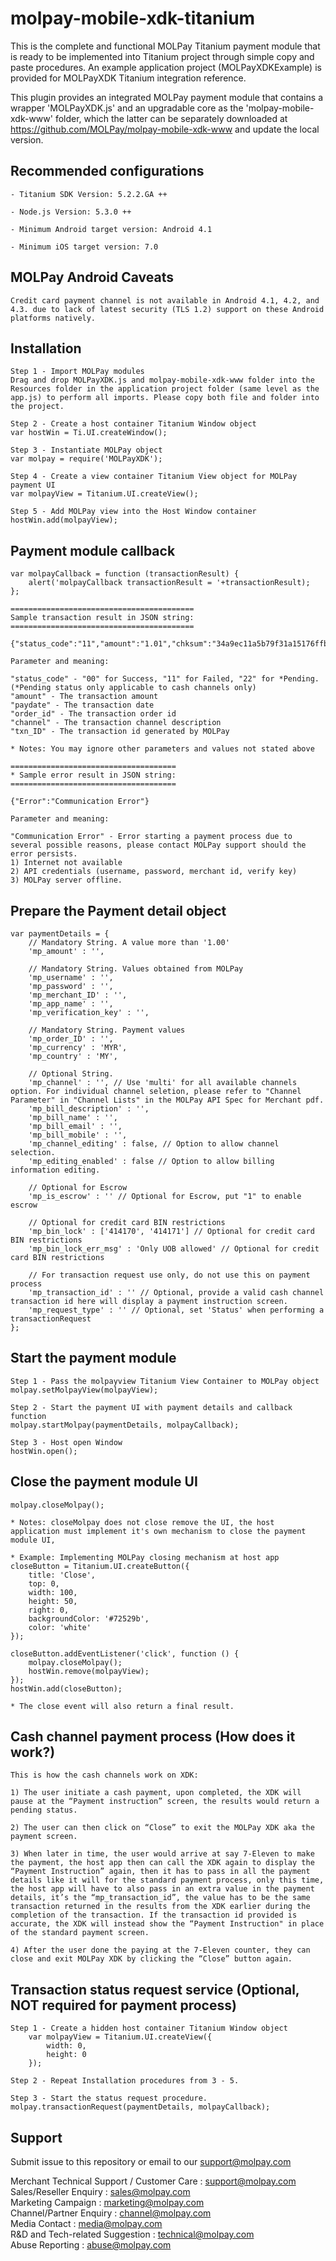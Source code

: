 <!--
# license: Copyright © 2011-2016 MOLPay Sdn Bhd. All Rights Reserved. 
-->

# molpay-mobile-xdk-titanium

This is the complete and functional MOLPay Titanium payment module that is ready to be implemented into Titanium project through simple copy and paste procedures. An example application project (MOLPayXDKExample) is provided for MOLPayXDK Titanium integration reference.

This plugin provides an integrated MOLPay payment module that contains a wrapper 'MOLPayXDK.js' and an upgradable core as the 'molpay-mobile-xdk-www' folder, which the latter can be separately downloaded at https://github.com/MOLPay/molpay-mobile-xdk-www and update the local version.

## Recommended configurations

    - Titanium SDK Version: 5.2.2.GA ++
    
    - Node.js Version: 5.3.0 ++
    
    - Minimum Android target version: Android 4.1
    
    - Minimum iOS target version: 7.0

## MOLPay Android Caveats

    Credit card payment channel is not available in Android 4.1, 4.2, and 4.3. due to lack of latest security (TLS 1.2) support on these Android platforms natively.

## Installation

    Step 1 - Import MOLPay modules
    Drag and drop MOLPayXDK.js and molpay-mobile-xdk-www folder into the Resources folder in the application project folder (same level as the app.js) to perform all imports. Please copy both file and folder into the project.
    
    Step 2 - Create a host container Titanium Window object
    var hostWin = Ti.UI.createWindow();
    
    Step 3 - Instantiate MOLPay object
    var molpay = require('MOLPayXDK');
    
    Step 4 - Create a view container Titanium View object for MOLPay payment UI
    var molpayView = Titanium.UI.createView();
    
    Step 5 - Add MOLPay view into the Host Window container
    hostWin.add(molpayView);

## Payment module callback

    var molpayCallback = function (transactionResult) {
        alert('molpayCallback transactionResult = '+transactionResult);
    };
    
    =========================================
    Sample transaction result in JSON string:
    =========================================
    
    {"status_code":"11","amount":"1.01","chksum":"34a9ec11a5b79f31a15176ffbcac76cd","pInstruction":0,"msgType":"C6","paydate":1459240430,"order_id":"3q3rux7dj","err_desc":"","channel":"Credit","app_code":"439187","txn_ID":"6936766"}
    
    Parameter and meaning:
    
    "status_code" - "00" for Success, "11" for Failed, "22" for *Pending. 
    (*Pending status only applicable to cash channels only)
    "amount" - The transaction amount
    "paydate" - The transaction date
    "order_id" - The transaction order id
    "channel" - The transaction channel description
    "txn_ID" - The transaction id generated by MOLPay
    
    * Notes: You may ignore other parameters and values not stated above
    
    =====================================
    * Sample error result in JSON string:
    =====================================
    
    {"Error":"Communication Error"}
    
    Parameter and meaning:
    
    "Communication Error" - Error starting a payment process due to several possible reasons, please contact MOLPay support should the error persists.
    1) Internet not available
    2) API credentials (username, password, merchant id, verify key)
    3) MOLPay server offline.

## Prepare the Payment detail object

    var paymentDetails = {
        // Mandatory String. A value more than '1.00'
        'mp_amount' : '',
    
        // Mandatory String. Values obtained from MOLPay
        'mp_username' : '',
        'mp_password' : '',
        'mp_merchant_ID' : '',
        'mp_app_name' : '',
        'mp_verification_key' : '',  
    
        // Mandatory String. Payment values
        'mp_order_ID' : '', 
        'mp_currency' : 'MYR',
        'mp_country' : 'MY',  
            
        // Optional String.
        'mp_channel' : '', // Use 'multi' for all available channels option. For individual channel seletion, please refer to "Channel Parameter" in "Channel Lists" in the MOLPay API Spec for Merchant pdf. 
        'mp_bill_description' : '',
        'mp_bill_name' : '',
        'mp_bill_email' : '',
        'mp_bill_mobile' : '',
        'mp_channel_editing' : false, // Option to allow channel selection.
        'mp_editing_enabled' : false // Option to allow billing information editing.
            
        // Optional for Escrow
        'mp_is_escrow' : '' // Optional for Escrow, put "1" to enable escrow
    
        // Optional for credit card BIN restrictions
        'mp_bin_lock' : ['414170', '414171'] // Optional for credit card BIN restrictions
        'mp_bin_lock_err_msg' : 'Only UOB allowed' // Optional for credit card BIN restrictions
            
        // For transaction request use only, do not use this on payment process
        'mp_transaction_id' : '' // Optional, provide a valid cash channel transaction id here will display a payment instruction screen.
        'mp_request_type' : '' // Optional, set 'Status' when performing a transactionRequest
    };

## Start the payment module

    Step 1 - Pass the molpayview Titanium View Container to MOLPay object
    molpay.setMolpayView(molpayView);
    
    Step 2 - Start the payment UI with payment details and callback function
    molpay.startMolpay(paymentDetails, molpayCallback);
    
    Step 3 - Host open Window
    hostWin.open();

## Close the payment module UI

    molpay.closeMolpay();
    
    * Notes: closeMolpay does not close remove the UI, the host application must implement it's own mechanism to close the payment module UI, 
    
    * Example: Implementing MOLPay closing mechanism at host app
    closeButton = Titanium.UI.createButton({
        title: 'Close',
        top: 0,
        width: 100,
        height: 50,
        right: 0,
        backgroundColor: '#72529b',
        color: 'white'
    });
    
    closeButton.addEventListener('click', function () {
        molpay.closeMolpay();
        hostWin.remove(molpayView);
    });
    hostWin.add(closeButton);
    
    * The close event will also return a final result.

## Cash channel payment process (How does it work?)

    This is how the cash channels work on XDK:
    
    1) The user initiate a cash payment, upon completed, the XDK will pause at the “Payment instruction” screen, the results would return a pending status.
    
    2) The user can then click on “Close” to exit the MOLPay XDK aka the payment screen.
    
    3) When later in time, the user would arrive at say 7-Eleven to make the payment, the host app then can call the XDK again to display the “Payment Instruction” again, then it has to pass in all the payment details like it will for the standard payment process, only this time, the host app will have to also pass in an extra value in the payment details, it’s the “mp_transaction_id”, the value has to be the same transaction returned in the results from the XDK earlier during the completion of the transaction. If the transaction id provided is accurate, the XDK will instead show the “Payment Instruction" in place of the standard payment screen.
    
    4) After the user done the paying at the 7-Eleven counter, they can close and exit MOLPay XDK by clicking the “Close” button again.

## Transaction status request service (Optional, NOT required for payment process)

    Step 1 - Create a hidden host container Titanium Window object
        var molpayView = Titanium.UI.createView({
            width: 0,
            height: 0
        });
    
    Step 2 - Repeat Installation procedures from 3 - 5.
    
    Step 3 - Start the status request procedure.
    molpay.transactionRequest(paymentDetails, molpayCallback);

## Support

Submit issue to this repository or email to our support@molpay.com

Merchant Technical Support / Customer Care : support@molpay.com<br>
Sales/Reseller Enquiry : sales@molpay.com<br>
Marketing Campaign : marketing@molpay.com<br>
Channel/Partner Enquiry : channel@molpay.com<br>
Media Contact : media@molpay.com<br>
R&D and Tech-related Suggestion : technical@molpay.com<br>
Abuse Reporting : abuse@molpay.com